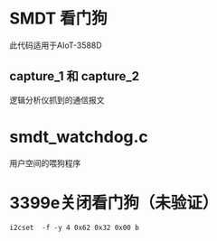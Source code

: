 # SMDT 看门狗

此代码适用于AIoT-3588D

## capture_1 和 capture_2
逻辑分析仪抓到的通信报文

# smdt_watchdog.c
用户空间的喂狗程序

# 3399e关闭看门狗（未验证）
```
i2cset  -f -y 4 0x62 0x32 0x00 b
```
